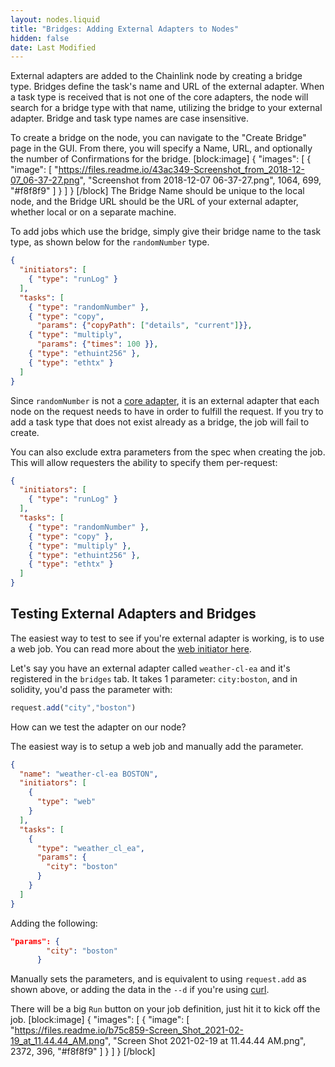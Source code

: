 ```yaml
---
layout: nodes.liquid
title: "Bridges: Adding External Adapters to Nodes"
hidden: false
date: Last Modified
---
```

External adapters are added to the Chainlink node by creating a bridge type. Bridges define the task's name and URL of the external adapter. When a task type is received that is not one of the core adapters, the node will search for a bridge type with that name, utilizing the bridge to your external adapter. Bridge and task type names are case insensitive.

To create a bridge on the node, you can navigate to the "Create Bridge" page in the GUI. From there, you will specify a Name, URL, and optionally the number of Confirmations for the bridge.
[block:image]
{
  "images": [
    {
      "image": [
        "https://files.readme.io/43ac349-Screenshot_from_2018-12-07_06-37-27.png",
        "Screenshot from 2018-12-07 06-37-27.png",
        1064,
        699,
        "#f8f8f9"
      ]
    }
  ]
}
[/block]
The Bridge Name should be unique to the local node, and the Bridge URL should be the URL of your external adapter, whether local or on a separate machine.

To add jobs which use the bridge, simply give their bridge name to the task type, as shown below for the `randomNumber` type.

```json
{
  "initiators": [
    { "type": "runLog" }
  ],
  "tasks": [
    { "type": "randomNumber" },
    { "type": "copy",
      "params": {"copyPath": ["details", "current"]}},
    { "type": "multiply",
      "params": {"times": 100 }},
    { "type": "ethuint256" },
    { "type": "ethtx" }
  ]
}
```

Since `randomNumber` is not a [core adapter](doc:adapters), it is an external adapter that each node on the request needs to have in order to fulfill the request. If you try to add a task type that does not exist already as a bridge, the job will fail to create.

You can also exclude extra parameters from the spec when creating the job. This will allow requesters the ability to specify them per-request:

```json
{
  "initiators": [
    { "type": "runLog" }
  ],
  "tasks": [
    { "type": "randomNumber" },
    { "type": "copy" },
    { "type": "multiply" },
    { "type": "ethuint256" },
    { "type": "ethtx" }
  ]
}
```

## Testing External Adapters and Bridges

The easiest way to test to see if you're external adapter is working, is to use a web job. You can read more about the [web initiator here](https://docs.chain.link/docs/initiators#web).

Let's say you have an external adapter called `weather-cl-ea` and it's registered in the `bridges` tab. It takes 1 parameter: `city:boston`, and in solidity, you'd pass the parameter with: 
```javascript
request.add("city","boston")
```
How can we test the adapter on our node?

The easiest way is to setup a web job and manually add the parameter. 

```json
{
  "name": "weather-cl-ea BOSTON",
  "initiators": [
    {
      "type": "web"
    }
  ],
  "tasks": [
    {
      "type": "weather_cl_ea",
      "params": {
        "city": "boston"
      }
    }
  ]
}
``` 

Adding the following:
```json
"params": {
        "city": "boston"
      }
```
Manually sets the parameters, and is equivalent to using `request.add` as shown above, or adding the data in the `--d` if you're using [curl](https://curl.se/).

There will be a big `Run` button on your job definition, just hit it to kick off the job. 
[block:image]
{
  "images": [
    {
      "image": [
        "https://files.readme.io/b75c859-Screen_Shot_2021-02-19_at_11.44.44_AM.png",
        "Screen Shot 2021-02-19 at 11.44.44 AM.png",
        2372,
        396,
        "#f8f8f9"
      ]
    }
  ]
}
[/block]